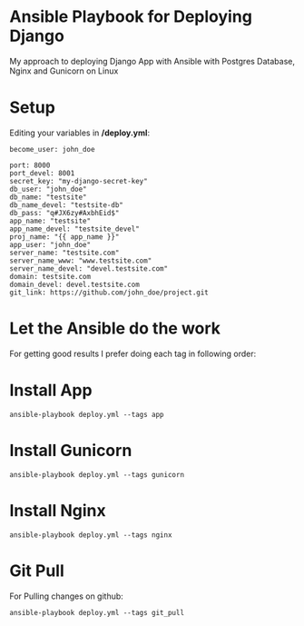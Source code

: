 # Ansible Playbook for Deploying Django
My approach to deploying Django App with Ansible with Postgres Database, Nginx and Gunicorn on Linux


Setup
====

Editing your variables in __/deploy.yml__:

```
become_user: john_doe
```

```
port: 8000
port_devel: 8001
secret_key: "my-django-secret-key"
db_user: "john_doe"
db_name: "testsite"
db_name_devel: "testsite-db"
db_pass: "q#JX6zy#AxbhEid$"
app_name: "testsite"
app_name_devel: "testsite_devel"
proj_name: "{{ app_name }}"
app_user: "john_doe"
server_name: "testsite.com"
server_name_www: "www.testsite.com"
server_name_devel: "devel.testsite.com"
domain: testsite.com
domain_devel: devel.testsite.com
git_link: https://github.com/john_doe/project.git
```

Let the Ansible do the work
===

For getting good results I prefer doing each tag in following order:

Install App
====

````
ansible-playbook deploy.yml --tags app
`````

Install Gunicorn
====

````
ansible-playbook deploy.yml --tags gunicorn
`````

Install Nginx
====

````
ansible-playbook deploy.yml --tags nginx
`````

Git Pull
====

For Pulling changes on github:

````
ansible-playbook deploy.yml --tags git_pull
`````
